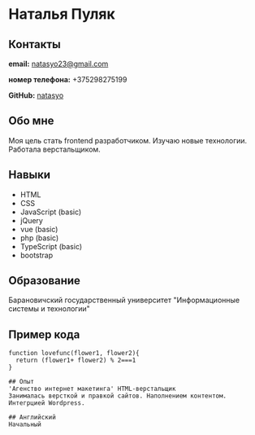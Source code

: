 # Наталья Пуляк
## Контакты
**email:** natasyo23@gmail.com

**номер телефона:** +375298275199

**GitHub:** [natasyo](https://github.com/natasyo)

## Обо мне
Моя цель стать frontend  разработчиком. Изучаю новые технологии. Работала верстальщиком.

## Навыки
* HTML
* CSS
* JavaScript (basic)
* jQuery
* vue (basic)
* php (basic)
* TypeScript (basic)
* bootstrap

## Образование
Барановичский государственный университет "Информационные системы и технологии"

## Пример кода
```javascrip
function lovefunc(flower1, flower2){
  return (flower1+ flower2) % 2===1
}

## Опыт
'Агенство интернет макетинга' HTML-верстальщик
Занималась версткой и правкой сайтов. Наполнением контентом. Интегрцией Wordpress.

## Английский 
Начальный
